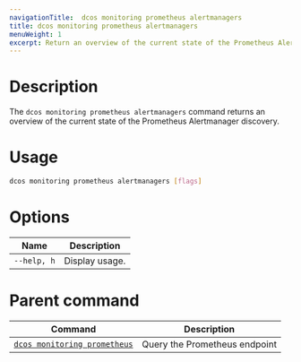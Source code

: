 ```yaml
---
navigationTitle:  dcos monitoring prometheus alertmanagers
title: dcos monitoring prometheus alertmanagers
menuWeight: 1
excerpt: Return an overview of the current state of the Prometheus Alertmanager discovery
---
```


# Description

The `dcos monitoring prometheus alertmanagers` command returns an overview of the current state of the Prometheus Alertmanager discovery.

# Usage

```bash
dcos monitoring prometheus alertmanagers [flags]
```

# Options

| Name |  Description |
|---------|-------------|
| `--help, h`   |   Display usage. |

# Parent command

| Command | Description |
|---------|-------------|
| [`dcos monitoring prometheus`](../) |  Query the Prometheus endpoint |
